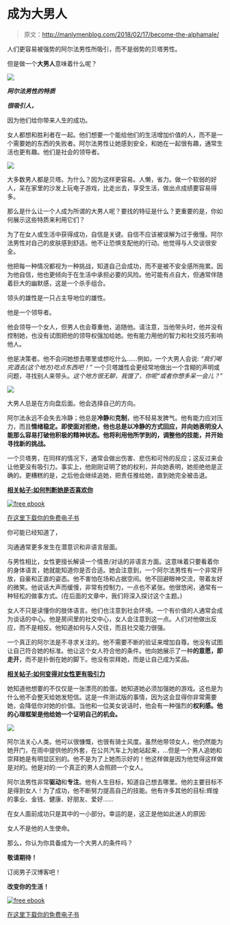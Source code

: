 # 成为大男人

> 原文：<http://manlymenblog.com/2018/02/17/become-the-alphamale/>

人们更容易被强势的阿尔法男性所吸引，而不是弱势的贝塔男性。

但是做一个**大男人**意味着什么呢？

![](img/23432d81ecdc01bc1c70a1d2cc86535e.png)

***阿尔法男性的特质***

***很吸引人，***

因为他们给你带来人生的成功。

女人都想和胜利者在一起。他们想要一个能给他们的生活增加价值的人，而不是一个需要她的东西的失败者。阿尔法男性让她感到安全，和她在一起很有趣，通常生活也更有趣。他们是社会的领导者。

![](img/9f1438fc8edac9c8ccbd81292fcfc199.png)

大多数男人都是贝塔。为什么？因为这样更容易。人懒，省力。做一个软弱的好人，呆在家里的沙发上玩电子游戏，比走出去，享受生活，做出点成绩要容易得多。

那么是什么让一个人成为所谓的大男人呢？要找的特征是什么？更重要的是，你如何展示这些特质来利用它们？

为了在女人或生活中获得成功，自信是关键。自信不应该被误解为过于傲慢。阿尔法男性对自己的皮肤感到舒适。他不让恐惧支配他的行动。他觉得与人交谈很安全。

他把每一种情况都视为一种挑战，知道自己会成功，而不是被不安全感所拖累。因为他自信，他也更倾向于在生活中承担必要的风险。他可能有点自大，但通常伴随着巨大的幽默感，这是一个杀手组合。

领头的雄性是一只占主导地位的雄性。

他是一个领导者。

他会领导一个女人，但男人也会尊重他，追随他。请注意，当他带头时，他并没有控制她，也没有试图把他的领导权强加给她。他有能力用他的智力和社交技巧影响他人。

他是决策者。他不会问她想去哪里或想吃什么……例如，一个大男人会说: *“我们喝完酒去(这个地方)吃点东西吧！”* 一个贝塔雄性会更经常地做出一个含糊的声明或问题，寻找别人来带头。*这个地方很无聊，我饿了，你呢“或者你想多呆一会儿？”*

![](img/88fb99387ce464d85226e0c74955d77e.png)

大男人总是在方向盘后面。他会选择自己的方向。

阿尔法永远不会失去冷静；他总是**冷静**和**克制**，他不轻易发脾气。他有能力应对压力，而且**情绪稳定。即使面对拒绝，他也总是以冷静的方式回应，并向她表明没人能那么容易打破他积极的精神状态。他将利用他所学到的，调整他的技能，并开始寻找新的挑战。**

一个贝塔男，在同样的情况下，通常会做出伤害、悲伤和可怜的反应；这反过来会让他更没有吸引力。事实上，他刚刚证明了她的权利，并向她表明，她拒绝他是正确的。更糟糕的是，之后他会继续追她，把责任推给她，直到她完全被击退。

**[相关帖子:如何判断她是否喜欢你](http://manlymenblog.com/2018/12/22/how-to-tell-if-she-likes-you/)**

[![free ebook](img/6e37517cea46290703aaaa7f99b4e253.png)](https://i0.wp.com/manlymenblog.com/wp-content/uploads/2021/10/Free-E-book.png)

[在这里下载你的免费电子书](https://mailchi.mp/896b52eba5bd/manly-men-blog-e-book)

你可能已经知道了，

沟通通常更多发生在潜意识和非语言层面。

与男性相比，女性更擅长解读一个情景/对话的非语言方面。这意味着只要看着你的身体语言，她就能知道你是否合适。她会注意到，一个阿尔法男性有一个非常开放，自豪和正直的姿态。他不害怕在场和占据空间。他不回避眼神交流，带着友好的微笑。他说话大声而缓慢，非常有控制力，一点也不紧张。他很悠闲，通常有一种轻松的做事方式。(在后面的文章中，我们将深入探讨这个主题。)

女人不只是读懂你的肢体语言。他们也注意到社会环境。一个有价值的人通常会成为谈话的中心。他是房间里的社交中心，女人会注意到这一点。人们对他做出反应，而不是相反。他知道如何与人交往，而且社交能力很强。

一个真正的阿尔法是不寻求关注的。他不需要不断的验证来增加自尊。他没有试图让自己符合她的标准。他让这个女人符合他的条件。他向她展示了一种**的意愿，即走开**，而不是扑倒在她的脚下。他没有崇拜她，而是让自己成为奖品。

**[相关帖子:如何变得对女性更有吸引力](http://manlymenblog.com/2018/02/17/howtobecomemoreatttractivetowomen/)**

她知道他想要的不仅仅是一张漂亮的脸蛋。她知道她必须加强她的游戏。这也是为什么他不会整天给她发短信。这是一件测试版的事情，因为这会显得你非常需要她，会降低你对她的价值。当他和一位美女说话时，他会有一种强烈的**权利感。他的心理框架是他给她一个证明自己的机会。**

![](img/f692a7c5d56bcbacf80c38368c55c52e.png)

阿尔法关心人类。他可以很慷慨，也很有骑士风度。虽然他带领女人，他仍然能为她开门，在雨中提供他的外套，在公共汽车上为她站起来，…但是一个男人追她和崇拜她是有明显区别的。他不是为了上她而示好的！他这样做是因为他觉得这样做是对的。他是对的:一个真正的男人会照顾一个女人。

阿尔法男性非常**驱动**和**专注**。他有人生目标，知道自己想去哪里。他的主要目标不是得到女人！为了成功，他不断努力提高自己的技能。他有许多其他的目标:辉煌的事业、金钱、健康、好朋友、爱好……

在女人面前成功只是其中的一小部分。幸运的是，这正是他如此迷人的原因:

女人不是他的人生使命。

那么，你认为你具备成为一个大男人的条件吗？

**敬请期待！**

订阅男子汉博客吧！

**改变你的生活！**



[![free ebook](img/5366d1b86cc61ef3cdad997293bf6ae7.png)](https://i0.wp.com/manlymenblog.com/wp-content/uploads/2021/10/Youre-not-spiderman...-But-you-can-become-a-superhero.png)

[在这里下载你的免费电子书](https://mailchi.mp/896b52eba5bd/manly-men-blog-e-book)